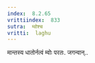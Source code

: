 ```yaml
---
index:  8.2.65
vrittiindex:  833
sutra:  म्वोश्च
vritti:  laghu 
---
```


मान्तस्य धातोर्नत्वं म्वोः परतः. जगन्वान्..

